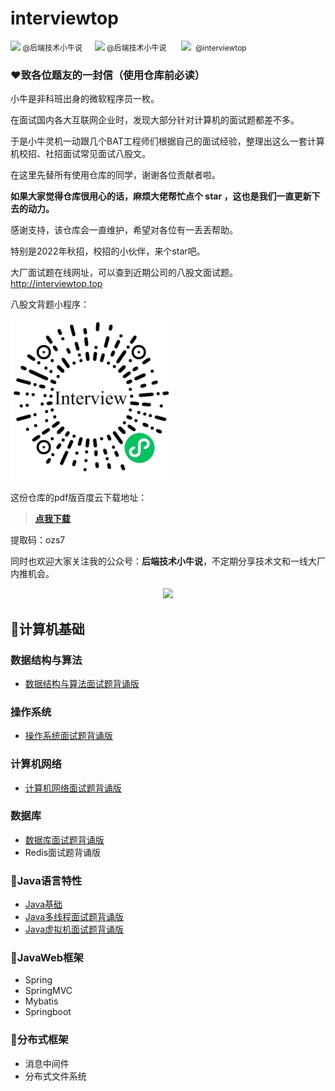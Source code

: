 # **interviewtop**
<div  align="left">   <a href = "https://www.zhihu.com/people/yi-zhi-zi-dong-bian-ma-ji"><img src="https://img.shields.io/badge/Zhihu-知乎-blue" width = "80px" hight = "50px"/></a><span style="font-size:12px">&nbsp@后端技术小牛说</span>&nbsp&nbsp&nbsp&nbsp
    <a href = "https://mp.weixin.qq.com/s/PXuHPGjAjlQrlFdi4m1_4w"><img src="https://img.shields.io/badge/WX-公众号-green" width = "80px" hight = "50px"/></a><span style="font-size:12px">&nbsp@后端技术小牛说</span>
    &nbsp&nbsp&nbsp&nbsp
    <a href = "https://github.com/autoencoder-github/interviewtop"><img src="https://img.shields.io/badge/GitHub-仓库-red" width = "80px" hight = "50px"/></a><span style="font-size:12px">&nbsp @interviewtop</span> 
     </div>

### **❤️致各位题友的一封信（使用仓库前必读）**
小牛是非科班出身的微软程序员一枚。

在面试国内各大互联网企业时，发现大部分针对计算机的面试题都差不多。

于是小牛灵机一动跟几个BAT工程师们根据自己的面试经验，整理出这么一套计算机校招、社招面试常见面试八股文。

在这里先替所有使用仓库的同学，谢谢各位贡献者啦。

**如果大家觉得仓库很用心的话，麻烦大佬帮忙点个 star ，这也是我们一直更新下去的动力。**

感谢支持，该仓库会一直维护，希望对各位有一丢丢帮助。

特别是2022年秋招，校招的小伙伴，来个star吧。

大厂面试题在线网址，可以查到近期公司的八股文面试题。http://interviewtop.top

八股文背题小程序：

![](./assets/qrcode.jpg)

这份仓库的pdf版百度云下载地址：
>  [**点我下载**](https://pan.baidu.com/s/1jSJWShuC__vcMHqEQyntNw)
> 
提取码：ozs7

同时也欢迎大家关注我的公众号：**后端技术小牛说**，不定期分享技术文和一线大厂内推机会。

<div  align="center">  <img src="https://cdn.jsdelivr.net/gh/autoencoder-github/acticle/qcode.jpg" width = "150px" hight = "150px"/> </div>

## 📢计算机基础

### 数据结构与算法
- [数据结构与算法面试题背诵版](https://gitee.com/autoencoder/interviewtop/blob/master/%E6%95%B0%E6%8D%AE%E7%BB%93%E6%9E%84%E4%B8%8E%E7%AE%97%E6%B3%95.md)
  
### 操作系统
- [操作系统面试题背诵版](https://gitee.com/autoencoder/interviewtop/blob/master/%E6%93%8D%E4%BD%9C%E7%B3%BB%E7%BB%9F.md)

### 计算机网络
- [计算机网络面试题背诵版](https://gitee.com/autoencoder/interviewtop/blob/master/%E8%AE%A1%E7%AE%97%E6%9C%BA%E7%BD%91%E7%BB%9C.md)
  
### 数据库
- [数据库面试题背诵版](https://gitee.com/autoencoder/interviewtop/blob/master/%E6%95%B0%E6%8D%AE%E5%BA%93.md)
- Redis面试题背诵版

### 🍗Java语言特性
- [Java基础](https://gitee.com/autoencoder/interviewtop/blob/master/Java%E5%9F%BA%E7%A1%80.md)
- [Java多线程面试题背诵版](https://gitee.com/autoencoder/interviewtop/blob/master/Java%E5%A4%9A%E7%BA%BF%E7%A8%8B.md)
- [Java虚拟机面试题背诵版](https://gitee.com/autoencoder/interviewtop/blob/master/java%E8%99%9A%E6%8B%9F%E6%9C%BA.md)

### 🍗JavaWeb框架
- Spring
- SpringMVC
- Mybatis
- Springboot

### 🍖分布式框架
- 消息中间件
- 分布式文件系统


